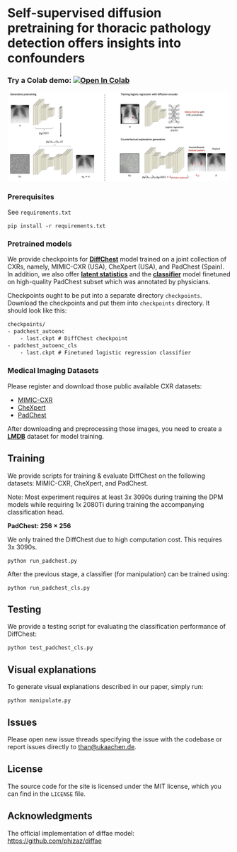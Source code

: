 # Self-supervised diffusion pretraining for thoracic pathology detection offers insights into confounders


 ### Try a Colab demo: [![Open In Colab](https://colab.research.google.com/assets/colab-badge.svg)](https://colab.research.google.com/drive/1gHWCQxreE1Olo2uQiXfSFSVInmiX85Nn?usp=sharing)

<p align="center">
    <img src="imgs/fig.png">
</p>

### Prerequisites

See `requirements.txt`

```
pip install -r requirements.txt
```


### Pretrained models

We provide checkpoints for [**DiffChest**](https://drive.google.com/file/d/1CPw6FLqyafC-H2Ta3EfhpLWFqYE9Xd0j/view?usp=sharing) model trained on a joint collection of CXRs, namely, MIMIC-CXR (USA), CheXpert (USA), and PadChest (Spain).
In addition, we also offer [**latent statistics**](https://drive.google.com/file/d/1CQNiez_zVxX_9dLrK5z0NpuOZcvnJ-pr/view?usp=sharing) and the [**classifier**](https://drive.google.com/file/d/1CYwXQXzxc6ImKiQABBkOIv3umrke_HzH/view?usp=sharing) model finetuned on high-quality PadChest subset which was annotated by physicians.

Checkpoints ought to be put into a separate directory `checkpoints`. 
Download the checkpoints and put them into `checkpoints` directory. It should look like this:

```
checkpoints/
- padchest_autoenc
    - last.ckpt # DiffChest checkpoint
- padchest_autoenc_cls
    - last.ckpt # Finetuned logistic regression classifier
```


### Medical Imaging Datasets
Please register and download those public available CXR datasets:

- [MIMIC-CXR](https://physionet.org/content/mimic-cxr/2.0.0/)
- [CheXpert](https://stanfordmlgroup.github.io/competitions/chexpert/) 
- [PadChest](https://bimcv.cipf.es/bimcv-projects/padchest/) 

After downloading and preprocessing those images, you need to create a [**LMDB**](https://github.com/advimman/CIPS/blob/main/prepare_data.py) dataset for model training.


## Training
We provide scripts for training & evaluate DiffChest on the following datasets: MIMIC-CXR, CheXpert, and PadChest.

Note: Most experiment requires at least 3x 3090s during training the DPM models while requiring 1x 2080Ti during training the accompanying classification head. 


**PadChest: 256 $\times$ 256**

We only trained the DiffChest due to high computation cost.
This requires 3x 3090s.
```
python run_padchest.py
```

After the previous stage, a classifier (for manipulation) can be trained using:
```
python run_padchest_cls.py
```

## Testing

We provide a testing script for evaluating the classification performance of DiffChest:
```
python test_padchest_cls.py
```

## Visual explanations 
To generate visual explanations described in our paper, simply run:
```
python manipulate.py
```


## Issues
Please open new issue threads specifying the issue with the codebase or report issues directly to than@ukaachen.de.


## License
The source code for the site is licensed under the MIT license, which you can find in the `LICENSE` file.

## Acknowledgments

The official implementation of diffae model: https://github.com/phizaz/diffae

